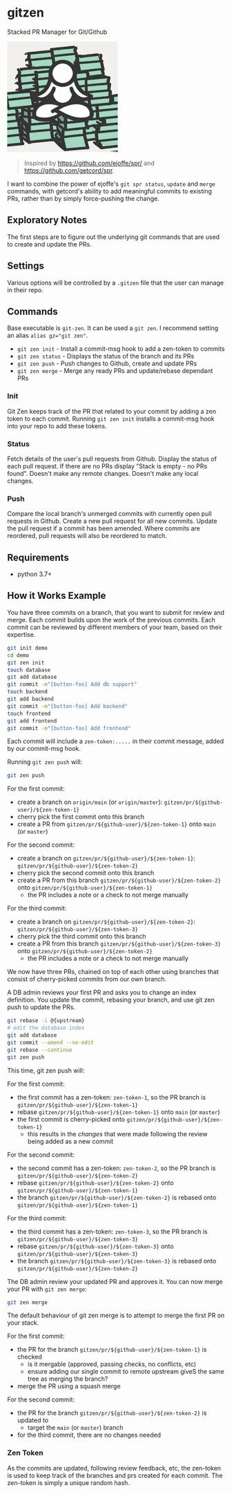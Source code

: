# gitzen

Stacked PR Manager for Git/Github

![GitZen Logo](./logo/gitzen-logo-256.webp)

> Inspired by <https://github.com/ejoffe/spr/> and <https://github.com/getcord/spr>.

I want to combine the power of ejoffe's `git spr status`, `update` and `merge` commands, with getcord's ability to add meaningful commits to existing PRs, rather than by simply force-pushing the change.

## Exploratory Notes

The first steps are to figure out the underlying git commands that are used to create and update the PRs.

## Settings

Various options will be controlled by a `.gitzen` file that the user can manage in their repo.

## Commands

Base executable is `git-zen`. It can be used a `git zen`. I recommend setting an alias `alias gz="git zen"`.

- `git zen init` - Install a commit-msg hook to add a zen-token to commits
- `git zen status` - Displays the status of the branch and its PRs
- `git zen push` - Push changes to Github, create and update PRs
- `git zen merge` - Merge any ready PRs and update/rebase dependant PRs

### Init

Git Zen keeps track of the PR that related to your commit by adding a zen token to each commit.
Running `git zen init` installs a commit-msg hook into your repo to add these tokens.

### Status

Fetch details of the user's pull requests from Github.
Display the status of each pull request.
If there are no PRs display "Stack is empty - no PRs found".
Doesn't make any remote changes.
Doesn't make any local changes.

### Push

Compare the local branch's unmerged commits with currently open pull requests in Github.
Create a new pull request for all new commits.
Update the pull request if a commit has been amended.
Where commits are reordered, pull requests will also be reordered to match.

## Requirements

- python 3.7+

## How it Works Example

You have three commits on a branch, that you want to submit for review and merge.
Each commit builds upon the work of the previous commits.
Each commit can be reviewed by different members of your team, based on their expertise.

```bash
git init demo
cd demo
git zen init
touch database
git add database
git commit -m"[button-foo] Add db support"
touch backend
git add backend
git commit -m"[button-foo] Add backend"
touch frontend
git add frontend
git commit -m"[button-foo] Add frontend"
```

Each commit will include a `zen-token:.....` in their commit message, added by our commit-msg hook.

Running `git zen push` will:

```bash
git zen push
```

For the first commit:

- create a branch on `origin/main` (or `origin/master`): `gitzen/pr/${github-user}/${zen-token-1}`
- cherry pick the first commit onto this branch
- create a PR from `gitzen/pr/${github-user}/${zen-token-1}` onto `main` (or `master`)

For the second commit:

- create a branch on `gitzen/pr/${github-user}/${zen-token-1}`: `gitzen/pr/${github-user}/${zen-token-2}`
- cherry pick the second commit onto this branch
- create a PR from this branch `gitzen/pr/${github-user}/${zen-token-2}` onto `gitzen/pr/${github-user}/${zen-token-1}`
  - the PR includes a note or a check to not merge manually

For the third commit:

- create a branch on `gitzen/pr/${github-user}/${zen-token-2}`: `gitzen/pr/${github-user}/${zen-token-3}`
- cherry pick the third commit onto this branch
- create a PR from this branch `gitzen/pr/${github-user}/${zen-token-3}` onto `gitzen/pr/${github-user}/${zen-token-2}`
  - the PR includes a note or a check to not merge manually

We now have three PRs, chained on top of each other using branches that consist of cherry-picked commits from our own branch.

A DB admin reviews your first PR and asks you to change an index definition.
You update the commit, rebasing your branch, and use git zen push to update the PRs.

```bash
git rebase -i @{upstream}
# edit the database index
git add database
git commit --amend --no-edit
git rebase --continue
git zen push
```

This time, git zen push will:

For the first commit:

- the first commit has a zen-token: `zen-token-1`, so the PR branch is `gitzen/pr/${github-user}/${zen-token-1}`
- rebase `gitzen/pr/${github-user}/${zen-token-1}` onto `main` (or `master`)
- the first commit is cherry-picked onto `gitzen/pr/${github-user}/${zen-token-1}`
  - this results in the _changes_ that were made following the review being added as a new commit

For the second commit:

- the second commit has a zen-token: `zen-token-2`, so the PR branch is `gitzen/pr/${github-user}/${zen-token-2}`
- rebase `gitzen/pr/${github-user}/${zen-token-2}` onto `gitzen/pr/${github-user}/${zen-token-1}`
- the branch `gitzen/pr/${github-user}/${zen-token-2}` is rebased onto `gitzen/pr/${github-user}/${zen-token-1}`

For the third commit:

- the third commit has a zen-token: `zen-token-3`, so the PR branch is `gitzen/pr/${github-user}/${zen-token-3}`
- rebase `gitzen/pr/${github-user}/${zen-token-3}` onto `gitzen/pr/${github-user}/${zen-token-3}`
- the branch `gitzen/pr/${github-user}/${zen-token-3}` is rebased onto `gitzen/pr/${github-user}/${zen-token-2}`

The DB admin review your updated PR and approves it.
You can now merge your PR with `git zen merge`:

```bash
git zen merge
```

The default behaviour of git zen merge is to attempt to merge the first PR on your stack.

For the first commit:

- the PR for the branch `gitzen/pr/${github-user}/${zen-token-1}` is checked
  - is it mergable (approved, passing checks, no conflicts, etc)
  - ensure adding our single commit to remote upstream giveS the same tree as merging the branch?
- merge the PR using a squash merge

For the second commit:

- the PR for the branch `gitzen/pr/${github-user}/${zen-token-2}` is updated to
  - target the `main` (or `master`) branch
- for the third commit, there are no changes needed

### Zen Token

As the commits are updated, following review feedback, etc, the zen-token is used to keep track of the branches and prs created for each commit. The zen-token is simply a unique random hash.
